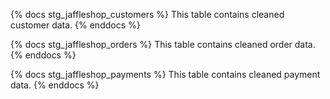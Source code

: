 {% docs stg_jaffleshop_customers %}
This table contains cleaned customer data.
{% enddocs %}

{% docs stg_jaffleshop_orders %}
This table contains cleaned order data.
{% enddocs %}

{% docs stg_jaffleshop_payments %}
This table contains cleaned payment data.
{% enddocs %}
